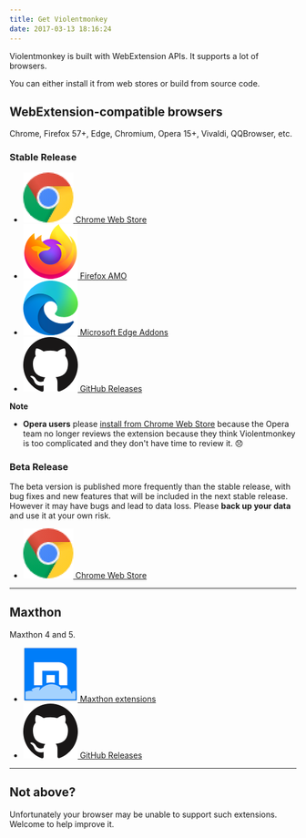 ```yaml
---
title: Get Violentmonkey
date: 2017-03-13 18:16:24
---
```


Violentmonkey is built with WebExtension APIs. It supports a lot of browsers.

You can either install it from web stores or build from source code.

## WebExtension-compatible browsers

Chrome, Firefox 57+, Edge, Chromium, Opera 15+, Vivaldi, QQBrowser, etc.

### Stable Release

<div class="button-list" data-ga-category="webext-stable">

- [![Chrome](../../assets/browsers/chrome.png) Chrome Web Store](https://chrome.google.com/webstore/detail/violent-monkey/jinjaccalgkegednnccohejagnlnfdag)
- [![Firefox](../../assets/browsers/firefox.png) Firefox AMO](https://addons.mozilla.org/firefox/addon/violentmonkey/)
- [![Edge](../../assets/browsers/edge.png) Microsoft Edge Addons](https://microsoftedge.microsoft.com/addons/detail/eeagobfjdenkkddmbclomhiblgggliao)
- [![GitHub](../../assets/github.png) GitHub Releases](https://github.com/violentmonkey/violentmonkey/releases)

</div>

**Note**

- **Opera users** please [install from Chrome Web Store](https://addons.opera.com/en/extensions/details/download-chrome-extension-9/) because the Opera team no longer reviews the extension because they think Violentmonkey is too complicated and they don't have time to review it. 😞

### Beta Release

The beta version is published more frequently than the stable release, with bug fixes and new features that will be included in the next stable release.
However it may have bugs and lead to data loss. Please **back up your data** and use it at your own risk.

<div class="button-list" data-ga-category="webext-beta">

- [![Chrome](../../assets/browsers/chrome.png) Chrome Web Store](https://chrome.google.com/webstore/detail/violentmonkey-beta/opokoaglpekkimldnlggpoagmjegichg)

</div>

---

## Maxthon

Maxthon 4 and 5.

<div class="button-list" data-ga-category="maxthon">

- [![Maxthon](../../assets/browsers/maxthon.png) Maxthon extensions](http://extension.maxthon.com/detail/index.php?view_id=1680)
- [![GitHub](../../assets/github.png) GitHub Releases](https://github.com/violentmonkey/violentmonkey-mx/releases)

</div>

---

## Not above?

Unfortunately your browser may be unable to support such extensions.
Welcome to help improve it.
